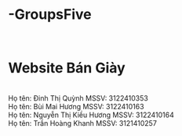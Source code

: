 # -GroupsFive 
<br/> <h1> Website Bán Giày </h1>
<br/>Họ tên: Đinh Thị Quỳnh   MSSV: 3122410353
<br/>Họ tên: Bùi Mai Hương   MSSV: 3122410163
<br/>Họ tên: Nguyễn Thị Kiều Hương   MSSV: 3122410164
<br/>Họ tên: Trần Hoàng Khanh      MSSV: 3121410257
